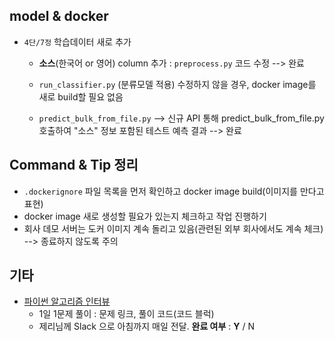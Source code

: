 ## model & docker

- `4단/7정` 학습데이터 새로 추가

  - **소스**(한국어 or 영어) column 추가 : `preprocess.py` 코드 수정 --> 완료

  - `run_classifier.py` (분류모델 적용) 수정하지 않을 경우, docker image를 새로 build할 필요 없음

  - `predict_bulk_from_file.py` --> 신규 API 통해 predict_bulk_from_file.py 호출하여 "소스" 정보 포함된 테스트 예측 결과 --> 완료

    

## Command & Tip 정리

- `.dockerignore` 파일 목록을 먼저 확인하고 docker image build(이미지를 만다고 표현)
- docker image 새로 생성할 필요가 있는지 체크하고 작업 진행하기
- 회사 데모 서버는 도커 이미지 계속 돌리고 있음(관련된 외부 회사에서도 계속 체크) --> 종료하지 않도록 주의



## 기타

- [파이썬 알고리즘 인터뷰](https://github.com/onlybooks/algorithm-interview)
  - 1일 1문제 풀이 : 문제 링크, 풀이 코드(코드 블럭)
  - 제리님께 Slack 으로 아침까지 매일 전달. **완료 여부** : **Y** / N
